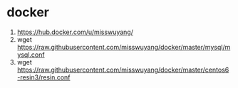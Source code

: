 # docker
1. https://hub.docker.com/u/misswuyang/
2. wget https://raw.githubusercontent.com/misswuyang/docker/master/mysql/mysql.conf
3. wget https://raw.githubusercontent.com/misswuyang/docker/master/centos6-resin3/resin.conf
